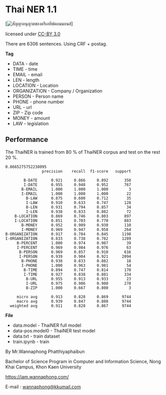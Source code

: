 # Thai NER 1.1

[![สัญญาอนุญาตของครีเอทีฟคอมมอนส์](https://i.creativecommons.org/l/by/3.0/th/88x31.png)]

licensed under [CC-BY 3.0](http://creativecommons.org/licenses/by/3.0/)

There are 6306 sentences. Using CRF + postag.

**Tag**

- DATA - date
- TIME - time
- EMAIL - email
- LEN - length
- LOCATION - Location
- ORGANIZATION - Company / Organization
- PERSON - Person name
- PHONE - phone number
- URL - url
- ZIP - Zip code
- MONEY - amount
- LAW - legislation


## Performance

The ThaiNER is trained from 80 % of ThaiNER corpus and test on the rest 20 %.

```
0.8665275752238095
                precision    recall  f1-score   support

        B-DATE      0.921     0.866     0.892       350
        I-DATE      0.955     0.948     0.952       767
       B-EMAIL      1.000     1.000     1.000         3
       I-EMAIL      1.000     1.000     1.000        22
         B-LAW      0.875     0.600     0.712        35
         I-LAW      0.910     0.633     0.747       128
         B-LEN      0.931     0.794     0.857        34
         I-LEN      0.938     0.833     0.882        72
    B-LOCATION      0.869     0.746     0.803       897
    I-LOCATION      0.851     0.703     0.770       883
       B-MONEY      0.952     0.909     0.930       110
       I-MONEY      0.969     0.947     0.958       264
B-ORGANIZATION      0.917     0.784     0.845      1198
I-ORGANIZATION      0.833     0.738     0.782      1289
     B-PERCENT      1.000     0.974     0.987        39
     I-PERCENT      0.969     0.984     0.976        63
      B-PERSON      0.969     0.857     0.910       616
      I-PERSON      0.939     0.904     0.921      2094
       B-PHONE      0.938     0.833     0.882        18
       I-PHONE      1.000     0.963     0.981        54
        B-TIME      0.894     0.747     0.814       170
        I-TIME      0.927     0.838     0.881       334
         B-URL      0.955     0.913     0.933        23
         I-URL      0.975     0.986     0.980       278
         B-ZIP      1.000     0.667     0.800         3

     micro avg      0.913     0.828     0.869      9744
     macro avg      0.939     0.847     0.888      9744
  weighted avg      0.911     0.828     0.867      9744
```

**File**

- data.model - ThaiNER full model
- data-pos.model0 - ThaiNER test model
- data.txt - train dataset
- train.ipynb - train



By Mr.Wannaphong Phatthiyaphaibun

Bachelor of Science Program in Computer and Information Science, Nong Khai Campus, Khon Kaen University

https://iam.wannaphong.com/

E-mail : wannaphong@kkumail.com

